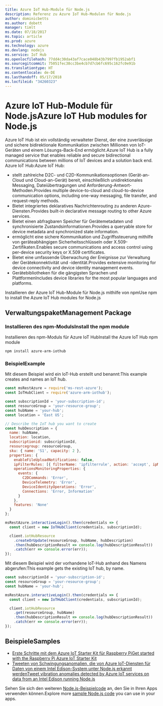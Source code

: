 ```yaml
---
title: Azure IoT Hub-Module für Node.js
description: Referenz zu Azure IoT Hub-Modulen für Node.js
author: dominicbetts
ms.author: dobett
manager: timlt
ms.date: 07/18/2017
ms.topic: article
ms.prod: azure
ms.technology: azure
ms.devlang: nodejs
ms.service: IoT Hub
ms.openlocfilehash: 77dd4c30da43af7cace048b43b7997fb1952abf1
ms.sourcegitcommit: 75051fec38cc3be4cb7d7cb6fc695c162fc0e91b
ms.translationtype: HT
ms.contentlocale: de-DE
ms.lasthandoff: 05/17/2018
ms.locfileid: "34260323"
---
```

# <a name="azure-iot-hub-modules-for-nodejs"></a><span data-ttu-id="20082-103">Azure IoT Hub-Module für Node.js</span><span class="sxs-lookup"><span data-stu-id="20082-103">Azure IoT Hub modules for Node.js</span></span>

<span data-ttu-id="20082-104">Azure IoT Hub ist ein vollständig verwalteter Dienst, der eine zuverlässige und sichere bidirektionale Kommunikation zwischen Millionen von IoT-Geräten und einem Lösungs-Back-End ermöglicht.</span><span class="sxs-lookup"><span data-stu-id="20082-104">Azure IoT Hub is a fully managed service that enables reliable and secure bidirectional communications between millions of IoT devices and a solution back end.</span></span> <span data-ttu-id="20082-105">Azure IoT Hub:</span><span class="sxs-lookup"><span data-stu-id="20082-105">Azure IoT Hub:</span></span>
- <span data-ttu-id="20082-106">stellt zahlreiche D2C- und C2D-Kommunikationsoptionen (Gerät-an-Cloud und Cloud-an-Gerät) bereit, einschließlich unidirektionales Messaging, Dateiübertragungen und Anforderung-Antwort-Methoden.</span><span class="sxs-lookup"><span data-stu-id="20082-106">Provides multiple device-to-cloud and cloud-to-device communication options, including one-way messaging, file transfer, and request-reply methods.</span></span>
- <span data-ttu-id="20082-107">Bietet integriertes deklaratives Nachrichtenrouting zu anderen Azure-Diensten.</span><span class="sxs-lookup"><span data-stu-id="20082-107">Provides built-in declarative message routing to other Azure services.</span></span>
- <span data-ttu-id="20082-108">Bietet einen abfragbaren Speicher für Gerätemetadaten und synchronisierte Zustandsinformationen.</span><span class="sxs-lookup"><span data-stu-id="20082-108">Provides a queryable store for device metadata and synchronized state information.</span></span>
- <span data-ttu-id="20082-109">ermöglicht eine sichere Kommunikation und Zugriffssteuerung mithilfe von geräteabhängigen Sicherheitsschlüsseln oder X.509-Zertifikaten.</span><span class="sxs-lookup"><span data-stu-id="20082-109">Enables secure communications and access control using per-device security keys or X.509 certificates.</span></span>
- <span data-ttu-id="20082-110">Bietet eine umfassende Überwachung der Ereignisse zur Verwaltung der Gerätekonnektivität und -identität.</span><span class="sxs-lookup"><span data-stu-id="20082-110">Provides extensive monitoring for device connectivity and device identity management events.</span></span>
- <span data-ttu-id="20082-111">Gerätebibliotheken für die gängigsten Sprachen und Plattformen</span><span class="sxs-lookup"><span data-stu-id="20082-111">Includes device libraries for the most popular languages and platforms.</span></span>

<span data-ttu-id="20082-112">Installieren der Azure IoT Hub-Module für Node.js mithilfe von npm</span><span class="sxs-lookup"><span data-stu-id="20082-112">Use npm to install the Azure IoT Hub modules for Node.js</span></span>

## <a name="management-package"></a><span data-ttu-id="20082-113">Verwaltungspaket</span><span class="sxs-lookup"><span data-stu-id="20082-113">Management Package</span></span>

### <a name="install-the-npm-module"></a><span data-ttu-id="20082-114">Installieren des npm-Moduls</span><span class="sxs-lookup"><span data-stu-id="20082-114">Install the npm module</span></span>

<span data-ttu-id="20082-115">Installieren des npm-Moduls für Azure IoT Hub</span><span class="sxs-lookup"><span data-stu-id="20082-115">Install the Azure IoT Hub npm module</span></span>

```bash
npm install azure-arm-iothub
```

### <a name="example"></a><span data-ttu-id="20082-116">Beispiel</span><span class="sxs-lookup"><span data-stu-id="20082-116">Example</span></span>

<span data-ttu-id="20082-117">Mit diesem Beispiel wird ein IoT-Hub erstellt und benannt:</span><span class="sxs-lookup"><span data-stu-id="20082-117">This example creates and names an IoT hub.</span></span>

```javascript
const msRestAzure = require('ms-rest-azure');
const IoTHubClient = require('azure-arm-iothub');

const subscriptionId = 'your-subscription-id';
const resourceGroup = 'your-resource-group';
const hubName = 'your-hub';
const location = 'East US';

// Describe the IoT hub you want to create
const hubDescription = {
  name: hubName,
  location: location,
  subscriptionid: subscriptionId,
  resourcegroup: resourceGroup,
  sku: { name: 'S1', capacity: 2 },
  properties: {
    enableFileUploadNotifications: false,
    ipFilterRules: [{ filterName: 'ipfilterrule', action: 'accept', ipMask: '0.0.0.0/0' }],
    operationsMonitoringProperties: {
      events: {
        C2DCommands: 'Error',
        DeviceTelemetry: 'Error',
        DeviceIdentityOperations: 'Error',
        Connections: 'Error, Information'
      }
    },
    features: 'None'
  }
};

msRestAzure.interactiveLogin().then(credentials => {
  const client = new IoTHubClient(credentials, subscriptionId);

  client.iotHubResource
    .createOrUpdate(resourceGroup, hubName, hubDescription)
    .then(hubDescriptionResult => console.log(hubDescriptionResult))
    .catch(err => console.error(err));
});
```

<span data-ttu-id="20082-118">Mit diesem Beispiel wird der vorhandene IoT-Hub anhand des Namens abgerufen:</span><span class="sxs-lookup"><span data-stu-id="20082-118">This example gets the existing IoT hub, by name.</span></span>

```javascript
const subscriptionId = 'your-subscription-id';
const resourceGroup = 'your-resource-group';
const hubName = 'your-hub';

msRestAzure.interactiveLogin().then(credentials => {
  const client = new IoTHubClient(credentials, subscriptionId);

  client.iotHubResource
    .get(resourceGroup, hubName)
    .then(hubDescriptionResult => console.log(hubDescriptionResult))
    .catch(err => console.error(err));
});
```

## <a name="samples"></a><span data-ttu-id="20082-119">Beispiele</span><span class="sxs-lookup"><span data-stu-id="20082-119">Samples</span></span>

- [<span data-ttu-id="20082-120">Erste Schritte mit dem Azure IoT Starter Kit für Raspberry Pi</span><span class="sxs-lookup"><span data-stu-id="20082-120">Get started with the Raspberry Pi Azure IoT Starter Kit</span></span>](https://azure.microsoft.com/resources/samples/iot-remote-monitoring-node-raspberrypi-getstartedkit/)
- [<span data-ttu-id="20082-121">Tweeten von Schwingungsanomalien, die von Azure IoT-Diensten für Daten von einem Intel Edison-System unter Node.js erkannt werden</span><span class="sxs-lookup"><span data-stu-id="20082-121">Tweet vibration anomalies detected by Azure IoT services on data from an Intel Edison running Node.js</span></span>](https://azure.microsoft.com/resources/samples/iot-hub-nodejs-intel-edison-vibration-anomaly-detection/)

<span data-ttu-id="20082-122">Sehen Sie sich den weiteren [Node.js-Beispielcode](https://azure.microsoft.com/resources/samples/?platform=nodejs) an, den Sie in Ihren Apps verwenden können.</span><span class="sxs-lookup"><span data-stu-id="20082-122">Explore more [sample Node.js code](https://azure.microsoft.com/resources/samples/?platform=nodejs) you can use in your apps.</span></span>
